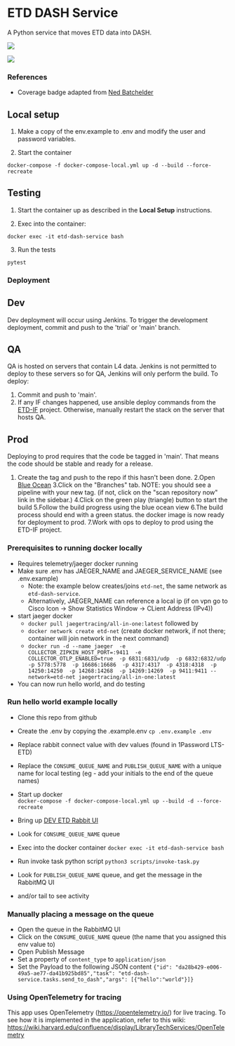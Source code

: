 # ETD DASH Service
A Python service that moves ETD data into DASH.

<a href="https://github.com/harvard-lts/etd_dash_service/actions/workflows/pytest.yml"><img src="https://github.com/harvard-lts/etd_dash_service/actions/workflows/pytest.yml/badge.svg"></a>

<a href="https://github.com/harvard-lts/etd_dash_service/actions/workflows/pytest.yml"><img src="https://img.shields.io/endpoint?url=https://gist.githubusercontent.com/ives1227/3793013399189da4ff780f263984506c/raw/covbadge.json"></a>

### References

- Coverage badge adapted from [Ned Batchelder](https://nedbatchelder.com/blog/202209/making_a_coverage_badge.html)

## Local setup
    
1. Make a copy of the env.example to .env and modify the user and password variables.

2. Start the container
    
```
docker-compose -f docker-compose-local.yml up -d --build --force-recreate
```

## Testing

1. Start the container up as described in the <b>Local Setup</b> instructions.

2. Exec into the container:

```
docker exec -it etd-dash-service bash
```

3. Run the tests

```
pytest
```

### Deployment
## Dev
Dev deployment will occur using Jenkins.  To trigger the development deployment, commit and push to the 'trial' or 'main' branch.

## QA
QA is hosted on servers that contain L4 data.  Jenkins is not permitted to deploy to these servers so for QA, Jenkins will only perform the build.  To deploy:
1. Commit and push to 'main'.
2. If any IF changes happened, use ansible deploy commands from the [ETD-IF](https://github.huit.harvard.edu/LTS/ETD-IF/blob/main/README.md) project.  Otherwise, manually restart the stack on the server that hosts QA.  

## Prod
Deploying to prod requires that the code be tagged in 'main'.  That means the code should be stable and ready for a release. 
1. Create the tag and push to the repo if this hasn't been done.
2.Open [Blue Ocean](https://ci.lib.harvard.edu/blue/organizations/jenkins/ETD%20DASH%20Service/)
3.Click on the "Branches" tab.
NOTE: you should see a pipeline with your new tag.  (if not, click on the "scan repository now" link in the sidebar.) 
4.Click on the green play (triangle) button to start the build
5.Follow the build progress using the blue ocean view
6.The build process should end with a green status. the docker image is now ready for deployment to prod.
7.Work with ops to deploy to prod using the ETD-IF project.

### Prerequisites to running docker locally
- Requires telemetry/jaeger docker running
- Make sure .env has JAEGER_NAME and JAEGER_SERVICE_NAME (see .env.example)
  - Note: the example below creates/joins `etd-net`, the same network as `etd-dash-service`. 
  - Alternatively, JAEGER_NAME can  reference a local ip (if on vpn go to Cisco Icon -> Show Statistics Window -> CLient Address (IPv4))
- start jaeger docker
  - `docker pull jaegertracing/all-in-one:latest` followed by
  - `docker network create etd-net` (create docker network, if not there; container will join network in the next command)
  - `docker run -d --name jaeger  -e COLLECTOR_ZIPKIN_HOST_PORT=:9411  -e COLLECTOR_OTLP_ENABLED=true  -p 6831:6831/udp  -p 6832:6832/udp  -p 5778:5778  -p 16686:16686  -p 4317:4317  -p 4318:4318  -p 14250:14250  -p 14268:14268  -p 14269:14269  -p 9411:9411 --network=etd-net jaegertracing/all-in-one:latest`
- You can now run hello world, and do testing

### Run hello world example locally

- Clone this repo from github 
- Create the .env by copying the .example.env
`cp .env.example .env`
- Replace rabbit connect value with dev values (found in 1Password LTS-ETD)
- Replace the `CONSUME_QUEUE_NAME` and `PUBLISH_QUEUE_NAME` with a unique name for local testing (eg - add your initials to the end of the queue names)
- Start up docker  
`docker-compose -f docker-compose-local.yml up --build -d --force-recreate`

- Bring up [DEV ETD Rabbit UI](https://b-7ecc68cb-6f33-40d6-8c57-0fbc0b84fa8c.mq.us-east-1.amazonaws.com/)
- Look for `CONSUME_QUEUE_NAME` queue

- Exec into the docker container
`docker exec -it etd-dash-service bash`
- Run invoke task python script
`python3 scripts/invoke-task.py`

- Look for `PUBLISH_QUEUE_NAME` queue, and get the message in the RabbitMQ UI
- and/or tail <NEED LOG INFO> to see activity


### Manually placing a message on the queue

- Open the queue in the RabbitMQ UI
- Click on the `CONSUME_QUEUE_NAME` queue (the name that you assigned this env value to)
- Open Publish Message
- Set a property of `content_type` to `application/json`
- Set the Payload to the following JSON content
`{"id": "da28b429-e006-49a5-ae77-da41b925bd85","task": "etd-dash-service.tasks.send_to_dash","args": [{"hello":"world"}]}`

### Using OpenTelemetry for tracing
This app uses OpenTelemetry (https://opentelemetry.io/) for live tracing. To see how it is implemented in the application, refer to this wiki: https://wiki.harvard.edu/confluence/display/LibraryTechServices/OpenTelemetry

